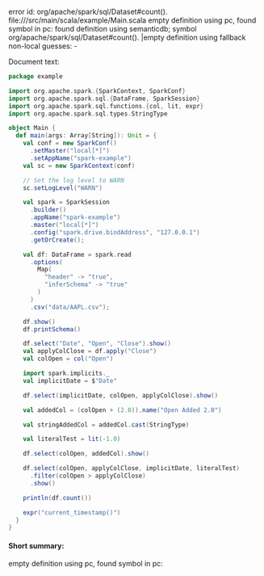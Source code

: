 error id: org/apache/spark/sql/Dataset#count().
file://<WORKSPACE>/src/main/scala/example/Main.scala
empty definition using pc, found symbol in pc: 
found definition using semanticdb; symbol org/apache/spark/sql/Dataset#count().
|empty definition using fallback
non-local guesses:
	 -

Document text:

```scala
package example

import org.apache.spark.{SparkContext, SparkConf}
import org.apache.spark.sql.{DataFrame, SparkSession}
import org.apache.spark.sql.functions.{col, lit, expr}
import org.apache.spark.sql.types.StringType

object Main {
  def main(args: Array[String]): Unit = {
    val conf = new SparkConf()
      .setMaster("local[*]")
      .setAppName("spark-example")
    val sc = new SparkContext(conf)

    // Set the log level to WARN
    sc.setLogLevel("WARN")

    val spark = SparkSession
      .builder()
      .appName("spark-example")
      .master("local[*]")
      .config("spark.drive.bindAddress", "127.0.0.1")
      .getOrCreate();

    val df: DataFrame = spark.read
      .options(
        Map(
          "header" -> "true",
          "inferSchema" -> "true"
        )
      )
      .csv("data/AAPL.csv");

    df.show()
    df.printSchema()

    df.select("Date", "Open", "Close").show()
    val applyColClose = df.apply("Close")
    val colOpen = col("Open")

    import spark.implicits._
    val implicitDate = $"Date"

    df.select(implicitDate, colOpen, applyColClose).show()

    val addedCol = (colOpen + (2.0)).name("Open Added 2.0")

    val stringAddedCol = addedCol.cast(StringType)

    val literalTest = lit(-1.0)

    df.select(colOpen, addedCol).show()

    df.select(colOpen, applyColClose, implicitDate, literalTest)
      .filter(colOpen > applyColClose)
      .show()

    println(df.count())

    expr("current_timestamp()")
  }
}

```

#### Short summary: 

empty definition using pc, found symbol in pc: 